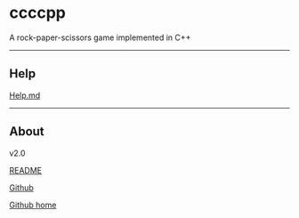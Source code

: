 # ccccpp
A rock-paper-scissors game implemented in C++            

---
## Help
[Help.md](https://github.com/fly19992020/ccccpp/blob/master/Help.md)

---
## About
v2.0

[README](https://github.com/fly19992020/ccccpp/blob/master/README.md)

[Github](https://github.com/fly19992020/ccccpp)

[Github home](https://github.com)
